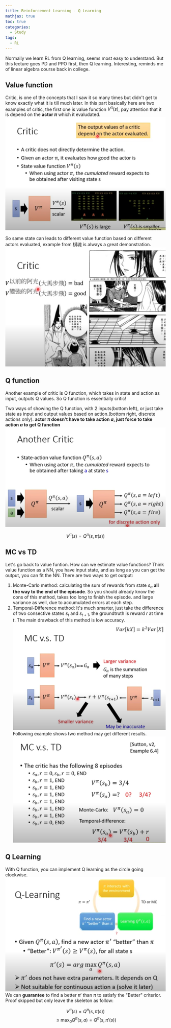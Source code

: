 ```yaml
---
title: Reinforcement Learning - Q Learning
mathjax: true
toc: true
categories:
  - Study
tags:
  - RL
---
```

Normally we learn RL from Q learning, seems most easy to understand. But this lecture goes PD and PPO first, then Q learning. Interesting, reminds me of linear algebra course back in college.  

## Value function
Critic, is one of the concepts that I saw it so many times but didn't get to know exactly what it is till much later. In this part basically here are two examples of critic, the first one is value function $V^\pi(s)$, pay attention that it is depend on the **actor $\pi$** which it evaludated.
![Alt text](/assets/images/23-06-12-RL-3-Q_files/critic.png)  

So same state can leads to different value function based on different actors evaluated, example from 棋魂 is always a great demonstration.  
![Alt text](/assets/images/23-06-12-RL-3-Q_files/qihun.png)  

## Q function
Another example of critic is Q function, which takes in state and action as input, outputs Q values. So Q function is essentially critic! 

Two ways of showing the Q function, with 2 inputs(bottom left), or just take state as input and output values based on action.(bottom right, discrete actions only). **actor $\pi$ doesn't have to take action $a$, just force to take action $a$ to get Q function**
![Alt text](/assets/images/23-06-12-RL-3-Q_files/qfunction.png)  
  
$$V^\pi(s)=Q^\pi(s,\pi(s))$$  

## MC vs TD
Let's go back to value funtion. How can we estimate value functions? Think value function as a NN, you have input state, and as long as you can get the output, you can fit the NN. There are two ways to get output:
1. Monte-Carlo method: calculating the sum of rewards from state $s_a$ **all the way to the end of the episode**. So you should already know the cons of this method, takes too long to finish the episode. and large variance as well, due to accumulated errors at each step.
2. Temporal-Difference method: It's much smarter, just take the difference of two consective states $s_t$ and $s_{t+1}$, the groundtruth is reward $r$ at time $t$. The main drawback of this method is low accuracy.   
![Alt text](/assets/images/23-06-12-RL-3-Q_files/MCvsTD.png)  
Following example shows two method may get different results.
![Alt text](/assets/images/23-06-12-RL-3-Q_files/MCvsTDex.png)  

## Q Learning
With Q function, you can implement Q learning as the circle going clockwise. ![Alt text](/assets/images/23-06-12-RL-3-Q_files/qlearning.png)
We can **guarantee** to find a better $\pi'$ than $\pi$ to satisfy the "Better" criterior. Proof skipped but only leave the skeleton as follow:  

$$V^\pi(s)=Q^\pi(s,\pi(s))$$
$$\le{\max_a}Q^\pi(s,a) = Q^\pi(s,{\pi'}(s))$$  
